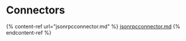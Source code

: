 # Connectors



{% content-ref url="jsonrpcconnector.md" %}
[jsonrpcconnector.md](jsonrpcconnector.md)
{% endcontent-ref %}
